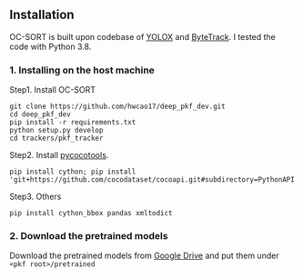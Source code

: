 ## Installation
OC-SORT is built upon codebase of [YOLOX](https://github.com/Megvii-BaseDetection/YOLOX) and [ByteTrack](https://github.com/ifzhang/ByteTrack). I tested the code with Python 3.8. 

### 1. Installing on the host machine
Step1. Install OC-SORT
```shell
git clone https://github.com/hwcao17/deep_pkf_dev.git
cd deep_pkf_dev
pip install -r requirements.txt
python setup.py develop
cd trackers/pkf_tracker
```

Step2. Install [pycocotools](https://github.com/cocodataset/cocoapi).

```shell
pip install cython; pip install 'git+https://github.com/cocodataset/cocoapi.git#subdirectory=PythonAPI'
```

Step3. Others
```shell
pip install cython_bbox pandas xmltodict
```


### 2. Download the pretrained models

Download the pretrained models from [Google Drive](https://drive.google.com/drive/folders/1LnhZVJlpufUnWuObZASIN1KwfhuvT_a8) and put them under `<pkf root>/pretrained`
